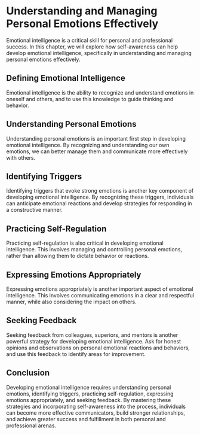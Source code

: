Understanding and Managing Personal Emotions Effectively
==============================================================================================================================

Emotional intelligence is a critical skill for personal and professional success. In this chapter, we will explore how self-awareness can help develop emotional intelligence, specifically in understanding and managing personal emotions effectively.

Defining Emotional Intelligence
-------------------------------

Emotional intelligence is the ability to recognize and understand emotions in oneself and others, and to use this knowledge to guide thinking and behavior.

Understanding Personal Emotions
-------------------------------

Understanding personal emotions is an important first step in developing emotional intelligence. By recognizing and understanding our own emotions, we can better manage them and communicate more effectively with others.

Identifying Triggers
--------------------

Identifying triggers that evoke strong emotions is another key component of developing emotional intelligence. By recognizing these triggers, individuals can anticipate emotional reactions and develop strategies for responding in a constructive manner.

Practicing Self-Regulation
--------------------------

Practicing self-regulation is also critical in developing emotional intelligence. This involves managing and controlling personal emotions, rather than allowing them to dictate behavior or reactions.

Expressing Emotions Appropriately
---------------------------------

Expressing emotions appropriately is another important aspect of emotional intelligence. This involves communicating emotions in a clear and respectful manner, while also considering the impact on others.

Seeking Feedback
----------------

Seeking feedback from colleagues, superiors, and mentors is another powerful strategy for developing emotional intelligence. Ask for honest opinions and observations on personal emotional reactions and behaviors, and use this feedback to identify areas for improvement.

Conclusion
----------

Developing emotional intelligence requires understanding personal emotions, identifying triggers, practicing self-regulation, expressing emotions appropriately, and seeking feedback. By mastering these strategies and incorporating self-awareness into the process, individuals can become more effective communicators, build stronger relationships, and achieve greater success and fulfillment in both personal and professional arenas.
